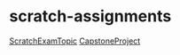 # scratch-assignments
[ScratchExamTopic](https://drive.google.com/file/d/11v7lu7So9yLIM1Ba2VtDdXkMpKsYK3ZU/view?usp=share_link)
[CapstoneProject](https://scratch.mit.edu/projects/894788572/)
